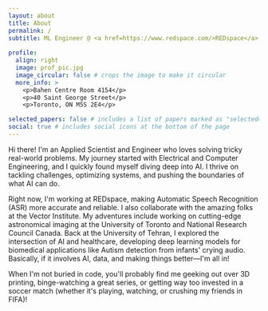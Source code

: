 ```yaml
---
layout: about
title: About
permalink: /
subtitle: ML Engineer @ <a href=https://www.redspace.com/>REDspace</a> and <a href=https://vectorinstitute.ai/>Vector</a> • Previously&#58 NRCC, UofT
   
profile:
  align: right
  image: prof_pic.jpg
  image_circular: false # crops the image to make it circular
  more_info: >
    <p>Bahen Centre Room 4154</p>
    <p>40 Saint George Street</p>
    <p>Toronto, ON M5S 2E4</p>

selected_papers: false # includes a list of papers marked as "selected={true}"
social: true # includes social icons at the bottom of the page
---
```


Hi there! I'm an Applied Scientist and Engineer who loves solving tricky real-world problems. My journey started with Electrical and Computer Engineering, and I quickly found myself diving deep into AI. I thrive on tackling challenges, optimizing systems, and pushing the boundaries of what AI can do.

Right now, I'm working at REDspace, making Automatic Speech Recognition (ASR) more accurate and reliable. I also collaborate with the amazing folks at the Vector Institute. My adventures include working on cutting-edge astronomical imaging at the University of Toronto and National Research Council Canada. Back at the University of Tehran, I explored the intersection of AI and healthcare, developing deep learning models for biomedical applications like Autism detection from infants' crying audio. Basically, if it involves AI, data, and making things better—I'm all in!

When I'm not buried in code, you'll probably find me geeking out over 3D printing, binge-watching a great series, or getting way too invested in a soccer match (whether it's playing, watching, or crushing my friends in FIFA)!